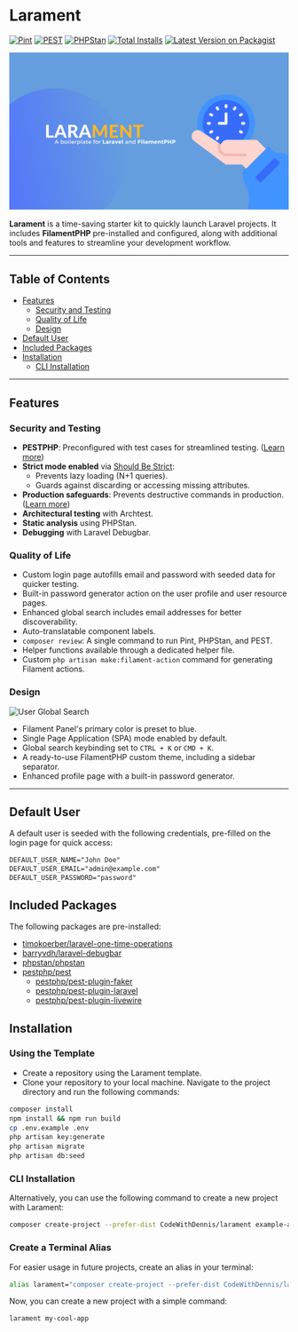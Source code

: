 # Larament

[![Pint](https://github.com/codewithdennis/larament/actions/workflows/pint.yml/badge.svg)](https://packagist.org/packages/codewithdennis/larament)
[![PEST](https://github.com/codewithdennis/larament/actions/workflows/pest.yml/badge.svg)](https://packagist.org/packages/codewithdennis/larament)
[![PHPStan](https://github.com/CodeWithDennis/larament/actions/workflows/phpstan.yml/badge.svg)](https://github.com/CodeWithDennis/larament/actions/workflows/phpstan.yml)
[![Total Installs](https://img.shields.io/packagist/dt/codewithdennis/larament.svg?style=flat-square)](https://packagist.org/packages/codewithdennis/larament)
[![Latest Version on Packagist](https://img.shields.io/packagist/v/codewithdennis/larament.svg?style=flat-square)](https://packagist.org/packages/codewithdennis/larament)

![Larament](https://raw.githubusercontent.com/CodeWithDennis/larament/3.x/resources/images/larament.png)

**Larament** is a time-saving starter kit to quickly launch Laravel projects. It includes **FilamentPHP** pre-installed and configured, along with additional tools and features to streamline your development workflow.

---

## Table of Contents

- [Features](#features)
  - [Security and Testing](#security-and-testing)
  - [Quality of Life](#quality-of-life)
  - [Design](#design)
- [Default User](#default-user)
- [Included Packages](#included-packages)
- [Installation](#installation)
  - [CLI Installation](#cli-installation)

---

## Features

### Security and Testing

- **PESTPHP**: Preconfigured with test cases for streamlined testing. ([Learn more](https://pestphp.com/docs/installation))
- **Strict mode enabled** via [Should Be Strict](https://laravel-news.com/shouldbestrict):
  - Prevents lazy loading (N+1 queries).
  - Guards against discarding or accessing missing attributes.
- **Production safeguards**: Prevents destructive commands in production. ([Learn more](https://laravel-news.com/prevent-destructive-commands-from-running-in-laravel-11))
- **Architectural testing** with Archtest.
- **Static analysis** using PHPStan.
- **Debugging** with Laravel Debugbar.

### Quality of Life

- Custom login page autofills email and password with seeded data for quicker testing.
- Built-in password generator action on the user profile and user resource pages.
- Enhanced global search includes email addresses for better discoverability.
- Auto-translatable component labels.
- `composer review`: A single command to run Pint, PHPStan, and PEST.
- Helper functions available through a dedicated helper file.
- Custom `php artisan make:filament-action` command for generating Filament actions.

### Design
![User Global Search](https://raw.githubusercontent.com/CodeWithDennis/larament/3.x/resources/images/user-global-search.jpg)

- Filament Panel's primary color is preset to blue.
- Single Page Application (SPA) mode enabled by default.
- Global search keybinding set to `CTRL + K` or `CMD + K`.
- A ready-to-use FilamentPHP custom theme, including a sidebar separator.
- Enhanced profile page with a built-in password generator.

---

## Default User

A default user is seeded with the following credentials, pre-filled on the login page for quick access:

```dotenv
DEFAULT_USER_NAME="John Doe"
DEFAULT_USER_EMAIL="admin@example.com"
DEFAULT_USER_PASSWORD="password"
```

## Included Packages

The following packages are pre-installed:

- [timokoerber/laravel-one-time-operations](https://github.com/TimoKoerber/laravel-one-time-operations)
- [barryvdh/laravel-debugbar](https://github.com/barryvdh/laravel-debugbar)
- [phpstan/phpstan](https://phpstan.org/user-guide/getting-started)
- [pestphp/pest](https://pestphp.com/docs/installation)
  - [pestphp/pest-plugin-faker](https://pestphp.com/docs/plugins#faker)
  - [pestphp/pest-plugin-laravel](https://pestphp.com/docs/plugins#laravel)
  - [pestphp/pest-plugin-livewire](https://pestphp.com/docs/plugins#livewire)

## Installation
### Using the Template
- Create a repository using the Larament template.
- Clone your repository to your local machine.
 Navigate to the project directory and run the following commands:
```bash
composer install
npm install && npm run build
cp .env.example .env
php artisan key:generate
php artisan migrate
php artisan db:seed
```

### CLI Installation
Alternatively, you can use the following command to create a new project with Larament:

```bash
composer create-project --prefer-dist CodeWithDennis/larament example-app
```

### Create a Terminal Alias
For easier usage in future projects, create an alias in your terminal:

```bash
alias larament="composer create-project --prefer-dist CodeWithDennis/larament"
```

Now, you can create a new project with a simple command:

```bash
larament my-cool-app
```
